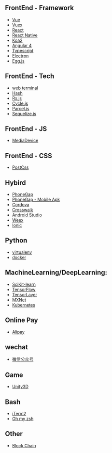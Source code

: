 ## FrontEnd - Framework
- [Vue](https://cn.vuejs.org/)
- [Vuex](https://vuex.vuejs.org/zh-cn/state.html)
- [React]()
- [React Native]()
- [Koa2]()
- [Angular 4]()
- [Typescript]()
- [Electron]()
- [Egg.js](http://eggjs.org/zh-cn/intro/)

## FrontEnd - Tech
- [web terminal]()
- [Hash]()
- [Rx.js]()
- [Cycle.js]()
- [Parcel.js]()
- [Sequelize.js]()

## FrontEnd - JS
- [MediaDevice](https://developer.mozilla.org/en-US/docs/Web/API/MediaDevices)

## FrontEnd - CSS
- [PostCss]()

## Hybird
- [PhoneGap](http://docs.phonegap.com/getting-started/)
- [PhoneGap - Mobile Apk](https://github.com/phonegap/phonegap-app-developer/tree/master/resources/release)
- [Cordova](http://cordova.axuer.com/)
- [Crosswalk](https://crosswalk-project.org/documentation/cordova.html)
- [Android Studio]()
- [Weex]()
- [Ionic](https://ionicframework.com/)

## Python
- [virtualenv](https://virtualenv.pypa.io/en/stable/)
- [docker](https://www.docker.com/)

## MachineLearning/DeepLearning:
- [SciKit-learn](http://scikit-learn.org/stable/)
- [TensorFlow](http://wiki.jikexueyuan.com/project/tensorflow-zh/)
- [TensorLayer](http://tensorlayercn.readthedocs.io/zh/latest/)
- [MXNet](http://mxnet.incubator.apache.org/)
- [Kubernetes](https://www.kubernetes.org.cn/k8s)

## Online Pay
- [Alipay](https://docs.open.alipay.com/200/)

## wechat
- [微信公众号](https://mp.weixin.qq.com/wiki?t=resource/res_main&id=mp1445241432)

## Game
- [Unity3D](https://unity3d.com/)

## Bash
- [iTerm2]()
- [Oh my zsh]()

## Other
- [Block Chain]()
